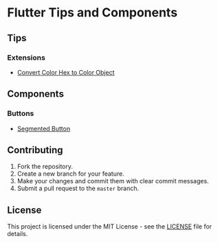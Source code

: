 # Flutter Tips and Components

## Tips

### Extensions

- [Convert Color Hex to Color Object](lib/_tips/extensions/color_hex_screen.dart)

## Components

### Buttons

- [Segmented Button](lib/_components/buttons/segmented/segmented_button.dart)

## Contributing

1. Fork the repository.
2. Create a new branch for your feature.
3. Make your changes and commit them with clear commit messages.
4. Submit a pull request to the `master` branch.

## License

This project is licensed under the MIT License - see the [LICENSE](LICENSE) file for details.

